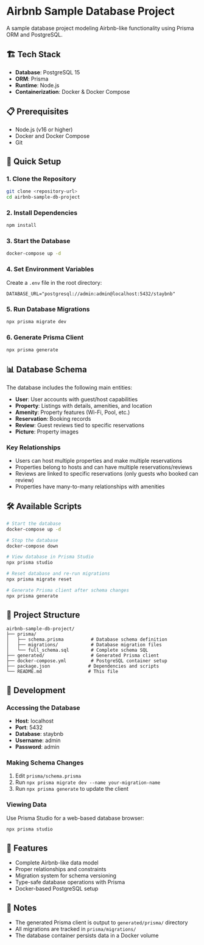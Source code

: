 # Airbnb Sample Database Project

A sample database project modeling Airbnb-like functionality using Prisma ORM and PostgreSQL.

## 🏗️ Tech Stack

- **Database**: PostgreSQL 15
- **ORM**: Prisma
- **Runtime**: Node.js
- **Containerization**: Docker & Docker Compose

## 📋 Prerequisites

- Node.js (v16 or higher)
- Docker and Docker Compose
- Git

## 🚀 Quick Setup

### 1. Clone the Repository
```bash
git clone <repository-url>
cd airbnb-sample-db-project
```

### 2. Install Dependencies
```bash
npm install
```

### 3. Start the Database
```bash
docker-compose up -d
```

### 4. Set Environment Variables
Create a `.env` file in the root directory:
```env
DATABASE_URL="postgresql://admin:admin@localhost:5432/staybnb"
```

### 5. Run Database Migrations
```bash
npx prisma migrate dev
```

### 6. Generate Prisma Client
```bash
npx prisma generate
```

## 📊 Database Schema

The database includes the following main entities:

- **User**: User accounts with guest/host capabilities
- **Property**: Listings with details, amenities, and location
- **Amenity**: Property features (Wi-Fi, Pool, etc.)
- **Reservation**: Booking records
- **Review**: Guest reviews tied to specific reservations
- **Picture**: Property images

### Key Relationships
- Users can host multiple properties and make multiple reservations
- Properties belong to hosts and can have multiple reservations/reviews
- Reviews are linked to specific reservations (only guests who booked can review)
- Properties have many-to-many relationships with amenities

## 🛠️ Available Scripts

```bash
# Start the database
docker-compose up -d

# Stop the database
docker-compose down

# View database in Prisma Studio
npx prisma studio

# Reset database and re-run migrations
npx prisma migrate reset

# Generate Prisma client after schema changes
npx prisma generate
```

## 📁 Project Structure

```
airbnb-sample-db-project/
├── prisma/
│   ├── schema.prisma          # Database schema definition
│   ├── migrations/            # Database migration files
│   └── full_schema.sql        # Complete schema SQL
├── generated/                 # Generated Prisma client
├── docker-compose.yml         # PostgreSQL container setup
├── package.json              # Dependencies and scripts
└── README.md                 # This file
```

## 🔧 Development

### Accessing the Database
- **Host**: localhost
- **Port**: 5432
- **Database**: staybnb
- **Username**: admin
- **Password**: admin

### Making Schema Changes
1. Edit `prisma/schema.prisma`
2. Run `npx prisma migrate dev --name your-migration-name`
3. Run `npx prisma generate` to update the client

### Viewing Data
Use Prisma Studio for a web-based database browser:
```bash
npx prisma studio
```

## 🌟 Features

- Complete Airbnb-like data model
- Proper relationships and constraints
- Migration system for schema versioning
- Type-safe database operations with Prisma
- Docker-based PostgreSQL setup

## 📝 Notes

- The generated Prisma client is output to `generated/prisma/` directory
- All migrations are tracked in `prisma/migrations/`
- The database container persists data in a Docker volume 